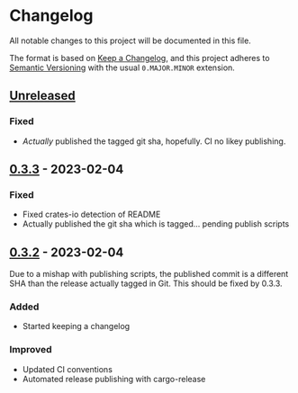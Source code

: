 # Changelog

All notable changes to this project will be documented in this file.

The format is based on [Keep a Changelog](https://keepachangelog.com/en/1.0.0/),
and this project adheres to [Semantic Versioning](https://semver.org/spec/v2.0.0.html)
with the usual `0.MAJOR.MINOR` extension.

<!--
conventional sections:
### Added      | Public API additions
### Changed    | Changes to library behavior
### Deprecated | Public API deprecations
### Fixed      | Bug fixes
### Improved   | Internal improvements
### Removed    | Public API removals
### Security   | Security-related changes (e.g. soundness fixes)
-->

## [Unreleased]

### Fixed

- *Actually* published the tagged git sha, hopefully. CI no likey publishing.

## [0.3.3] - 2023-02-04

### Fixed

- Fixed crates-io detection of README
- Actually published the git sha which is tagged... pending publish scripts

## [0.3.2] - 2023-02-04

Due to a mishap with publishing scripts, the published commit is a different
SHA than the release actually tagged in Git. This should be fixed by 0.3.3.

### Added

- Started keeping a changelog

### Improved

- Updated CI conventions
- Automated release publishing with cargo-release

<!-- and now for the comparison link urls: -->

[Unreleased]: https://github.com/cad97/simple-interner/compare/v0.3.3...HEAD
[0.3.3]: https://github.com/cad97/simple-interner/compare/v0.3.2...v0.3.3
[0.3.2]: https://github.com/cad97/simple-interner/compare/v0.3.1...v0.3.2
